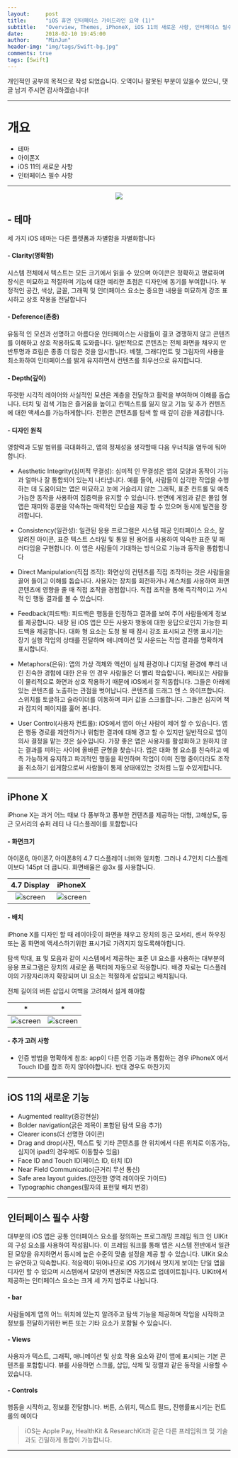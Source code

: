 ```yaml
---
layout:     post
title:      "iOS 휴먼 인터페이스 가이드라인 요약 (1)"
subtitle:   "Overview, Themes, iPhoneX, iOS 11의 새로운 사항, 인터페이스 필수 사항"
date:       2018-02-10 19:45:00
author:     "MinJun"
header-img: "img/tags/Swift-bg.jpg"
comments: true
tags: [Swift]
---
```


개인적인 공부의 목적으로 작성 되었습니다. 오역이나 잘못된 부분이 있을수 있으니, 댓글 남겨 주시면 감사하겠습니다!

---

# 개요

- 테마
- 아이폰X
- iOS 11의 새로운 사항
- 인터페이스 필수 사항 

---

<center><img src="/img/posts/Overview1.jpg"></center>

## - 테마

세 가지 iOS 테마는 다른 플렛폼과 차별함을 차별화합니다

#### - Clarity(명확함)

시스템 전체에서 텍스트는 모든 크기에서 읽을 수 있으며 아이콘은 정확하고 명료하며 장식은 미묘하고 적절하며 기능에 대한 예리한 초점은 디자인에 동기를 부여합니다. 부정적인 공간, 색상, 글꼴, 그래픽 및 인터페이스 요소는 중요한 내용을 미묘하게 강조 표시하고 상호 작용을 전달합니다 <br>

#### - Deference(존중)

유동적 인 모션과 선명하고 아름다운 인터페이스는 사람들이 결코 경쟁하지 않고 콘텐츠를 이해하고 상호 작용하도록 도와줍니다. 일반적으로 콘텐츠는 전체 화면을 채우지 만 반투명과 흐림은 종종 더 많은 것을 암시합니다. 베젤, 그래디언트 및 그림자의 사용을 최소화하여 인터페이스를 밝게 유지하면서 컨텐츠를 최우선으로 유지합니다. <br>

#### - Depth(깊이)

뚜렷한 시각적 레이어와 사실적인 모션은 계층을 전달하고 활력을 부여하며 이해를 돕습니다. 터치 및 검색 기능은 즐거움을 높이고 컨텍스트를 잃지 않고 기능 및 추가 컨텐츠에 대한 액세스를 가능하게합니다. 전환은 콘텐츠를 탐색 할 때 깊이 감을 제공합니다. <br>

#### - 디자인 원칙 

영향력과 도발 범위를 극대화하고, 앱의 정체성을 생각할때 다음 우너칙을 염두에 둬야 합니다. 

- Aesthetic Integrity(심미적 무결성): 심미적 인 무결성은 앱의 모양과 동작이 기능과 얼마나 잘 통합되어 있는지 나타냅니다. 예를 들어, 사람들이 심각한 작업을 수행하는 데 도움이되는 앱은 미묘하고 눈에 거슬리지 않는 그래픽, 표준 컨트롤 및 예측 가능한 동작을 사용하여 집중력을 유지할 수 있습니다. 반면에 게임과 같은 몰입 형 앱은 재미와 흥분을 약속하는 매력적인 모습을 제공 할 수 있으며 동시에 발견을 장려합니다.

- Consistency(일관성): 일관된 응용 프로그램은 시스템 제공 인터페이스 요소, 잘 알려진 아이콘, 표준 텍스트 스타일 및 통일 된 용어를 사용하여 익숙한 표준 및 패러다임을 구현합니다. 이 앱은 사람들이 기대하는 방식으로 기능과 동작을 통합합니다

- Direct Manipulation(직접 조작): 화면상의 컨텐츠를 직접 조작하는 것은 사람들을 끌어 들이고 이해를 돕습니다. 사용자는 장치를 회전하거나 제스처를 사용하여 화면 콘텐츠에 영향을 줄 때 직접 조작을 경험합니다. 직접 조작을 통해 즉각적이고 가시적 인 행동 결과를 볼 수 있습니다.

- Feedback(피드백): 피드백은 행동을 인정하고 결과를 보여 주어 사람들에게 정보를 제공합니다. 내장 된 iOS 앱은 모든 사용자 행동에 대한 응답으로인지 가능한 피드백을 제공합니다. 대화 형 요소는 도청 될 때 잠시 강조 표시되고 진행 표시기는 장기 실행 작업의 상태를 전달하며 애니메이션 및 사운드는 작업 결과를 명확하게 표시합니다.

- Metaphors(은유): 앱의 가상 객체와 액션이 실제 환경이나 디지털 환경에 뿌리 내린 친숙한 경험에 대한 은유 인 경우 사람들은 더 빨리 학습합니다. 메타포는 사람들이 물리적으로 화면과 상호 작용하기 때문에 iOS에서 잘 작동합니다. 그들은 아래에있는 콘텐츠를 노출하는 관점을 벗어납니다. 콘텐츠를 드래그 앤 스 와이프합니다. 스위치를 토글하고 슬라이더를 이동하며 피커 값을 스크롤합니다. 그들은 심지어 책과 잡지의 페이지를 훑어 봅니다.

- User Control(사용자 컨트롤): iOS에서 앱이 아닌 사람이 제어 할 수 있습니다. 앱은 행동 경로를 제안하거나 위험한 결과에 대해 경고 할 수 있지만 일반적으로 앱이 의사 결정을 맡는 것은 실수입니다. 가장 좋은 앱은 사용자를 활성화하고 원하지 않는 결과를 피하는 사이에 올바른 균형을 찾습니다. 앱은 대화 형 요소를 친숙하고 예측 가능하게 유지하고 파괴적인 행동을 확인하며 작업이 이미 진행 중이더라도 조작을 취소하기 쉽게함으로써 사람들이 통제 상태에있는 것처럼 느낄 수있게합니다.

---

## iPhone X 

iPhone X는 과거 어느 때보 다 풍부하고 풍부한 컨텐츠를 제공하는 대형, 고해상도, 둥근 모서리의 슈퍼 레티 나 디스플레이를 포함합니다

#### - 화면크기

아이폰6, 아이폰7, 아이폰8의 4.7 디스플레이 너비와 일치함. 그러나 4.7인치 디스플레이보다 145pt 더 큽니다. 화면배율은 @3x 를 사용합니다. <br>

| 4.7 Display | iPhoneX | 
| :--: | :--: |
|![screen](/img/posts/iPhoneX.jpg) |![screen](/img/posts/iPhoneX-1.jpg) | <br>

#### - 배치 

iPhone X를 디자인 할 때 레이아웃이 화면을 채우고 장치의 둥근 모서리, 센서 하우징 또는 홈 화면에 액세스하기위한 표시기로 가려지지 않도록해야합니다.

탐색 막대, 표 및 모음과 같이 시스템에서 제공하는 표준 UI 요소를 사용하는 대부분의 응용 프로그램은 장치의 새로운 폼 팩터에 자동으로 적응합니다. 배경 자료는 디스플레이의 가장자리까지 확장되며 UI 요소는 적절하게 삽입되고 배치됩니다.

전체 길이의 버튼 삽입시 여백을 고려해서 설계 해야함 

| * | * | 
| :--: | :--: |
|![screen](/img/posts/iPhoneX-2.jpg) |![screen](/img/posts/iPhoneX-3.jpg) | <br>

#### - 추가 고려 사항 

- 인증 방법을 명확하게 참조: app이 다른 인증 기능과 통합하는 경우 iPhoneX 에서 Touch ID를 참조 하지 않아야합니다. 반대 경우도 마찬가지

---

## iOS 11의 새로운 기능 

- Augmented reality(증강현실)
- Bolder navigation(굵은 제목이 포함된 탐색 모음 추가)
- Clearer icons(더 선명한 아이콘)
- Drag and drop(사진, 텍스트 및 기타 콘텐츠를 한 위치에서 다른 위치로 이동가능, 심지어 ipad의 경우에도 이동할수 있음)
- Face ID and Touch ID(페이스 ID, 터치 ID)
- Near Field Communicatio(근거리 무선 통신)
- Safe area layout guides.(안전한 영역 레이아웃 가이드)
- Typographic changes(활자의 표현및 배치 변경)

---

## 인터페이스 필수 사항 

대부분의 iOS 앱은 공통 인터페이스 요소를 정의하는 프로그래밍 프레임 워크 인 UIKit의 구성 요소를 사용하여 작성됩니다. 이 프레임 워크를 통해 앱은 시스템 전반에서 일관된 모양을 유지하면서 동시에 높은 수준의 맞춤 설정을 제공 할 수 있습니다. UIKit 요소는 유연하고 익숙합니다. 적응력이 뛰어나므로 iOS 기기에서 멋지게 보이는 단일 앱을 디자인 할 수 있으며 시스템에서 모양이 변경되면 자동으로 업데이트됩니다. UIKit에서 제공하는 인터페이스 요소는 크게 세 가지 범주로 나뉩니다.

#### - bar 

사람들에게 앱의 어느 위치에 있는지 알려주고 탐색 기능을 제공하며 작업을 시작하고 정보를 전달하기위한 버튼 또는 기타 요소가 포함될 수 있습니다.

#### - Views

사용자가 텍스트, 그래픽, 애니메이션 및 상호 작용 요소와 같이 앱에 표시되는 기본 콘텐츠를 포함합니다. 뷰를 사용하면 스크롤, 삽입, 삭제 및 정렬과 같은 동작을 사용할 수 있습니다.


#### - Controls 

행동을 시작하고, 정보를 전달합니다. 버튼, 스위치, 텍스트 필드, 진행률표시기는 컨트롤의 예이다


> iOS는 Apple Pay, HealthKit & ResearchKit과 같은 다른 프레임워크 및 기술과도 긴밀하게 통합이 가능합니다. 

---